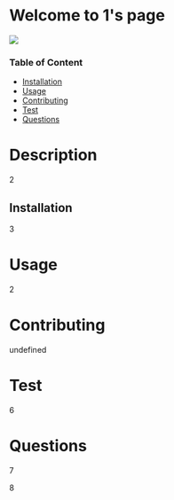 
# Welcome to 1's page

<img src="https://img.shields.io/badge/license-Conda-green">

### Table of Content
* [Installation](#installation)
* [Usage](#usage)
* [Contributing](#contributing)
* [Test](#test)
* [Questions](#questions)






# Description

2
## Installation







3
# Usage 

2






# Contributing

undefined






# Test

6
# Questions 

7

8

